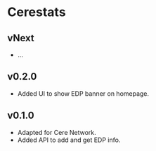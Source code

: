 # Cerestats

## vNext
- ...

## v0.2.0
- Added UI to show EDP banner on homepage.

## v0.1.0
- Adapted for Cere Network.
- Added API to add and get EDP info.
